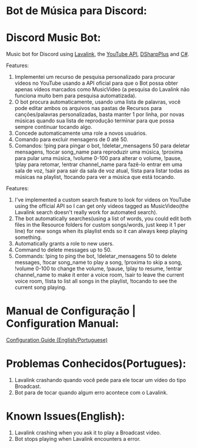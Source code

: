 # Bot de Música para Discord:
 
 
# Discord Music Bot:
 Music bot for Discord using [Lavalink](https://github.com/Frederikam/Lavalink), the [YouTube API](https://developers.google.com/youtube/v3), [DSharpPlus](https://github.com/DSharpPlus/DSharpPlus) and [C#](https://dotnet.microsoft.com).
 
 Features:
  1. Implementei um recurso de pesquisa personalizado para procurar vídeos no YouTube usando a API oficial para que o Bot possa obter apenas vídeos marcados como MusicVideo (a pesquisa do Lavalink não funciona muito bem para pesquisa automatizada).
  2. O bot procura automaticamente, usando uma lista de palavras, você pode editar ambos os arquivos nas pastas de Recursos para canções/palavras personalizadas, basta manter 1 por linha, por novas músicas quando sua lista de reprodução terminar para que possa sempre continuar tocando algo.
  3. Concede automaticamente uma role a novos usuários.
  4. Comando para excluir mensagens de 0 até 50.
  5. Comandos: !ping para pingar o bot, !deletar_mensagens 50 para deletar mensagens, !tocar song_name para reproduzir uma música, !proxima para pular uma música, !volume 0-100 para alterar o volume, !pause, !play para retomar, !entrar channel_name para fazê-lo entrar em uma sala de voz, !sair para sair da sala de voz atual, !lista para listar todas as músicas na playlist, !tocando para ver a música que está tocando.
  
 Features:
  1. I've implemented a custom search feature to look for videos on YouTube using the official API so I can get only videos tagged as MusicVideo(the Lavalink search doesn't really work for automated search).
  2. The bot automatically searches(using a list of words, you could edit both files in the Resource folders for custom songs/words, just keep it 1 per line) for new songs when its playlist ends so it can always keep playing something.
  3. Automatically grants a role to new users.
  4. Command to delete messages up to 50.
  5. Commands: !ping to ping the bot, !deletar_mensagens 50 to delete messages, !tocar song_name to play a song, !proxima to skip a song, !volume 0-100 to change the volume, !pause, !play to resume, !entrar channel_name to make it enter a voice room, !sair to leave the current voice room, !lista to list all songs in the playlist, !tocando to see the current song playing.
 
 
 
# Manual de Configuração | Configuration Manual:
 [Configuration Guide (English/Portuguese)](https://github.com/LeonardoFer/Discord-Music-Bot-CSharp/commit/0e6613bba36fec7e42851cb89f3edb3e1568579c)
 
 
 
# Problemas Conhecidos(Portugues):
 1. Lavalink crashando quando você pede para ele tocar um vídeo do tipo Broadcast.
 2. Bot para de tocar quando algum erro acontece com o Lavalink.
# Known Issues(English):
 1. Lavalink crashing when you ask it to play a Broadcast video.
 2. Bot stops playing when Lavalink encounters a error.
